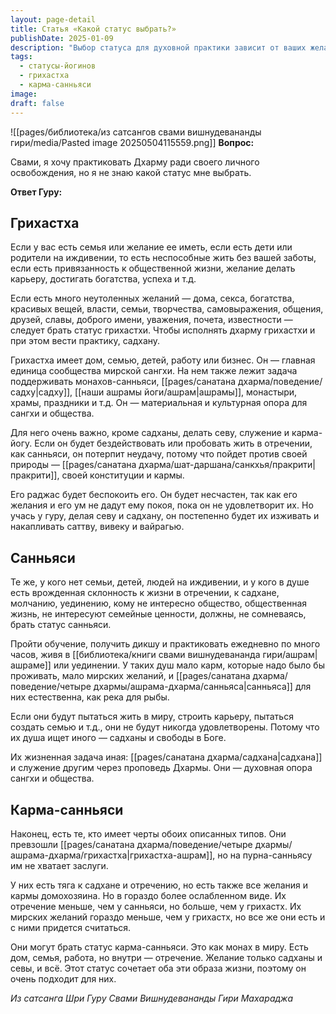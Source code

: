 ```yaml
---
layout: page-detail
title: Статья «Какой статус выбрать?»
publishDate: 2025-01-09
description: "Выбор статуса для духовной практики зависит от ваших желаний, обязанностей и внутренней склонности: если есть семья, сильные мирские желания и привязанность к социальной жизни - выбирайте путь грихастхи; если есть врожденная тяга к отречению, уединению и садхане - статус санньяси; если вы сочетаете оба типа, но внутренне склоняетесь к садхане и севе при сохранении мирских обязанностей - статус карма-санньяси. Следование своему статусу помогает гармонично расти и реализовать Дхарму."
tags:
  - статусы-йогинов
  - грихастха
  - карма-санньяси
image: 
draft: false
---
```

![[pages/библиотека/из сатсангов свами вишнудевананды гири/media/Pasted image 20250504115559.png]]
**Вопрос:** 

 Свами, я хочу практиковать Дхарму ради своего личного освобождения, но я не знаю какой статус мне выбрать.

**Ответ Гуру:** 

## Грихастха

 Если у вас есть семья или желание ее иметь, если есть дети или родители на иждивении, то есть неспособные жить без вашей заботы, если есть привязанность к общественной жизни, желание делать карьеру, достигать богатства, успеха и т.д.

 Если есть много неутоленных желаний — дома, секса, богатства, красивых вещей, власти, семьи, творчества, самовыражения, общения, друзей, славы, доброго имени, уважения, почета, известности — следует брать статус грихастхи. Чтобы исполнять дхарму грихастхи и при этом вести практику, садхану.

 Грихастха имеет дом, семью, детей, работу или бизнес. Он — главная единица сообщества мирской сангхи. На нем также лежит задача поддерживать монахов-санньяси, [[pages/санатана дхарма/поведение/садху|садху]], [[наши ашрамы йоги/ашрам|ашрамы]], монастыри, храмы, праздники и т.д. Он — материальная и культурная опора для сангхи и общества.

 Для него очень важно, кроме садханы, делать севу, служение и карма-йогу. Если он будет бездействовать или пробовать жить в отречении, как санньяси, он потерпит неудачу, потому что пойдет против своей природы — [[pages/санатана дхарма/шат-даршана/санкхья/пракрити|пракрити]], своей конституции и кармы.

 Его раджас будет беспокоить его. Он будет несчастен, так как его желания и его ум не дадут ему покоя, пока он не удовлетворит их. Но учась у гуру, делая севу и садхану, он постепенно будет их изживать и накапливать саттву, вивеку и вайрагью.

## Санньяси

 Те же, у кого нет семьи, детей, людей на иждивении, и у кого в душе есть врожденная склонность к жизни в отречении, к садхане, молчанию, уединению, кому не интересно общество, общественная жизнь, не интересуют семейные ценности, должны, не сомневаясь, брать статус санньяси.

 Пройти обучение, получить дикшу и практиковать ежедневно по много часов, живя в [[библиотека/книги свами вишнудевананда гири/ашрам|ашраме]] или уединении. У таких душ мало карм, которые надо было бы проживать, мало мирских желаний, и [[pages/санатана дхарма/поведение/четыре дхармы/ашрама-дхарма/санньяса|санньяса]] для них естественна, как река для рыбы.

 Если они будут пытаться жить в миру, строить карьеру, пытаться создать семью и т.д., они не будут никогда удовлетворены. Потому что их душа ищет иного — садханы и свободы в Боге.

  
 Их жизненная задача иная: [[pages/санатана дхарма/садхана|садхана]] и служение другим через проповедь Дхармы. Они — духовная опора сангхи и общества.

## Карма-санньяси

 Наконец, есть те, кто имеет черты обоих описанных типов. Они превзошли [[pages/санатана дхарма/поведение/четыре дхармы/ашрама-дхарма/грихастха|грихастха-ашрам]], но на пурна-санньясу им не хватает заслуги.

 У них есть тяга к садхане и отречению, но есть также все желания и кармы домохозяина. Но в гораздо более ослабленном виде. Их отречение меньше, чем у санньяси, но больше, чем у грихастх. Их мирских желаний гораздо меньше, чем у грихастх, но все же они есть и с ними придется считаться.

 Они могут брать статус карма-санньяси. Это как монах в миру. Есть дом, семья, работа, но внутри — отречение. Желание только садханы и севы, и всё. Этот статус сочетает оба эти образа жизни, поэтому он очень подходит для них.

*Из сатсанга Шри Гуру Свами Вишнудевананды Гири Махараджа*